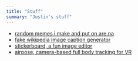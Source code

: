 ```yaml
---
title: "Stuff"
summary: "Justin's stuff"
---
```


- [random memes i make and put on are.na](https://www.are.na/justin-liang/justin-made)
- [fake wikipedia image caption generator](https://justinliang1020.github.io/fake-wikipedia/)
- [stickerboard, a fun image editor](https://stickerboard.pages.dev/)
- [airpose, camera-based full body tracking for VR](https://github.com/justinliang1020/AirPose)
